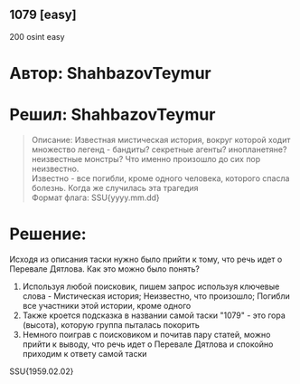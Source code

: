 ## 1079 [easy]
200
osint easy

# Автор: ShahbazovTeymur
# Решил: ShahbazovTeymur

> Описание: Известная мистическая история, вокруг которой ходит множество легенд - бандиты? секретные агенты? инопланетяне? неизвестные монстры? Что именно произошло до сих пор неизвестно.<br>
Известно - все погибли, кроме одного человека, которого спасла болезнь. Когда же случилась эта трагедия<br>
Формат флага: SSU{yyyy.mm.dd}

# Решение:
Исходя из описания таски нужно было прийти к тому, что речь идет о Перевале Дятлова. Как это можно было понять?<br>
1. Используя любой поисковик, пишем запрос используя ключевые слова - Мистическая история; Неизвестно, что произошло; Погибли все участники этой истории, кроме одного<br>
2. Также кроется подсказка в названии самой таски "1079" - это гора (высота), которую группа пыталась покорить<br>
3. Немного поиграв с поисковиком и почитав пару статей, можно прийти к выводу, что речь идет о Перевале Дятлова и спокойно приходим к ответу самой таски<br>

SSU{1959.02.02}
